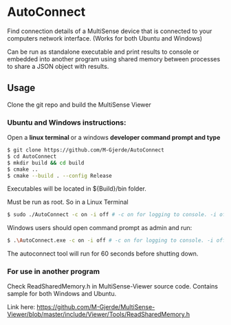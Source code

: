 # AutoConnect
Find connection details of a MultiSense device that is connected to your computers network interface. (Works for both Ubuntu and Windows)


Can be run as standalone executable and print results to console or embedded into another program using shared memory between processes to share a JSON object with results.

## Usage
Clone the git repo and build the MultiSense Viewer

### Ubuntu and Windows instructions:
Open a <b> linux terminal </b> or a windows <b> developer command prompt and type </b>
```sh
$ git clone https://github.com/M-Gjerde/AutoConnect
$ cd AutoConnect
$ mkdir build && cd build
$ cmake ..
$ cmake --build . --config Release
```
Executables will be located in ${Build}/bin folder.


Must be run as root. So in a Linux Terminal
```sh
$ sudo ./AutoConnect -c on -i off # -c on for logging to console. -i off for not opening shared memory descriptor
```
Windows users should open command prompt as admin and run:
```sh
$ .\AutoConnect.exe -c on -i off # -c on for logging to console. -i off for not opening shared memory descriptor
```

The autoconnect tool will run for 60 seconds before shutting down.

### For use in another program
Check ReadSharedMemory.h in MultiSense-Viewer source code. Contains sample for both Windows and Ubuntu.

Link here:
https://github.com/M-Gjerde/MultiSense-Viewer/blob/master/include/Viewer/Tools/ReadSharedMemory.h
